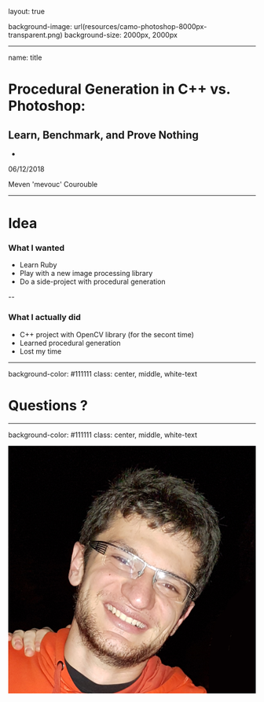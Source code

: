 layout: true

background-image: url(resources/camo-photoshop-8000px-transparent.png)
background-size: 2000px, 2000px

---

name: title

# Procedural Generation in C++ vs. Photoshop:
## Learn, Benchmark, and Prove Nothing

-

06/12/2018

Meven 'mevouc' Courouble

---

# Idea

### What I wanted

- Learn Ruby
- Play with a new image processing library
- Do a side-project with procedural generation

--

### What I actually did

- C++ project with OpenCV library (for the secont time)
- Learned procedural generation
- Lost my time


---

background-color: #111111
class: center, middle, white-text

# Questions ?

---

background-color: #111111
class: center, middle, white-text

<img src="resources/shepard.jpg" alt="Plating" width="600px">
